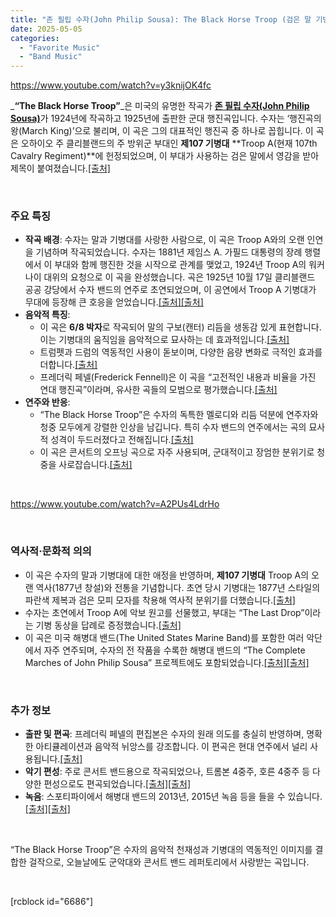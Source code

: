 ```yaml
---
title: "존 필립 수자(John Philip Sousa): The Black Horse Troop (검은 말 기병대 행진곡)"
date: 2025-05-05
categories: 
  - "Favorite Music"
  - "Band Music"
---
```


https://www.youtube.com/watch?v=y3knijOK4fc

_**“The Black Horse Troop”**_은 미국의 유명한 작곡가 [**존 필립 수자(John Philip Sousa)**](https://ko.wikipedia.org/wiki/%EC%A1%B4_%ED%95%84%EB%A6%BD_%EC%88%98%EC%9E%90)가 1924년에 작곡하고 1925년에 출판한 군대 행진곡입니다. 수자는 ‘행진곡의 왕(March King)’으로 불리며, 이 곡은 그의 대표적인 행진곡 중 하나로 꼽힙니다. 이 곡은 오하이오 주 클리블랜드의 주 방위군 부대인 **제107 기병대** **Troop A(현재 107th Cavalry Regiment)**에 헌정되었으며, 이 부대가 사용하는 검은 말에서 영감을 받아 제목이 붙여졌습니다.[\[출처\]](https://en.wikipedia.org/wiki/The_Black_Horse_Troop)

 

### **주요 특징**

- **작곡 배경**: 수자는 말과 기병대를 사랑한 사람으로, 이 곡은 Troop A와의 오랜 인연을 기념하며 작곡되었습니다. 수자는 1881년 제임스 A. 가필드 대통령의 장례 행렬에서 이 부대와 함께 행진한 것을 시작으로 관계를 맺었고, 1924년 Troop A의 워커 나이 대위의 요청으로 이 곡을 완성했습니다. 곡은 1925년 10월 17일 클리블랜드 공공 강당에서 수자 밴드의 연주로 초연되었으며, 이 공연에서 Troop A 기병대가 무대에 등장해 큰 호응을 얻었습니다.[\[출처\]](https://andypease.wordpress.com/2014/01/12/the-black-horse-troop-by-john-philip-sousa/)[\[출처\]](https://en.wikipedia.org/wiki/The_Black_Horse_Troop)
- **음악적 특징**:
    - 이 곡은 **6/8 박자**로 작곡되어 말의 구보(캔터) 리듬을 생동감 있게 표현합니다. 이는 기병대의 움직임을 음악적으로 묘사하는 데 효과적입니다.[\[출처\]](https://en.wikipedia.org/wiki/The_Black_Horse_Troop)
    - 트럼펫과 드럼의 역동적인 사용이 돋보이며, 다양한 음량 변화로 극적인 효과를 더합니다.[\[출처\]](https://windliterature.org/2014/01/12/the-black-horse-troop-by-john-philip-sousa/)
    - 프레더릭 페넬(Frederick Fennell)은 이 곡을 “고전적인 내용과 비율을 가진 연대 행진곡”이라며, 유사한 곡들의 모범으로 평가했습니다.[\[출처\]](https://www.rundel.de/en/article/the_black_horse_troop/AMP172)
- **연주와 반응**:
    - “The Black Horse Troop”은 수자의 독특한 멜로디와 리듬 덕분에 연주자와 청중 모두에게 강렬한 인상을 남깁니다. 특히 수자 밴드의 연주에서는 곡의 묘사적 성격이 두드러졌다고 전해집니다.[\[출처\]](https://en.wikipedia.org/wiki/The_Black_Horse_Troop)
    - 이 곡은 콘서트의 오프닝 곡으로 자주 사용되며, 군대적이고 장엄한 분위기로 청중을 사로잡습니다.[\[출처\]](https://www.rundel.de/fr/artikel/the_black_horse_troop/AMP172)

 

https://www.youtube.com/watch?v=A2PUs4LdrHo

 

### **역사적·문화적 의의**

- 이 곡은 수자의 말과 기병대에 대한 애정을 반영하며, **제107 기병대** Troop A의 오랜 역사(1877년 창설)와 전통을 기념합니다. 초연 당시 기병대는 1877년 스타일의 파란색 제복과 검은 모피 모자를 착용해 역사적 분위기를 더했습니다.[\[출처\]](https://en.wikipedia.org/wiki/The_Black_Horse_Troop)
- 수자는 초연에서 Troop A에 악보 원고를 선물했고, 부대는 “The Last Drop”이라는 기병 동상을 답례로 증정했습니다.[\[출처\]](https://en.wikipedia.org/wiki/The_Black_Horse_Troop)
- 이 곡은 미국 해병대 밴드(The United States Marine Band)를 포함한 여러 악단에서 자주 연주되며, 수자의 전 작품을 수록한 해병대 밴드의 “The Complete Marches of John Philip Sousa” 프로젝트에도 포함되었습니다.[\[출처\]](https://www.marineband.marines.mil/Audio-Resources/The-Complete-Marches-of-John-Philip-Sousa/The-Black-Horse-Troop/)[\[출처\]](https://www.youtube.com/watch?v=Bv7XqtH7Vas)

 

### **추가 정보**

- **출판 및 편곡**: 프레더릭 페넬의 편집본은 수자의 원래 의도를 충실히 반영하며, 명확한 아티큘레이션과 음악적 뉘앙스를 강조합니다. 이 편곡은 현대 연주에서 널리 사용됩니다.[\[출처\]](https://www.alfred.com/black-horse-troop/p/00-BDM01057/)
- **악기 편성**: 주로 콘서트 밴드용으로 작곡되었으나, 트롬본 4중주, 호른 4중주 등 다양한 편성으로도 편곡되었습니다.[\[출처\]](https://poperepair.com/sousa-john-philip-the-black-horse-troop-march/)[\[출처\]](https://www.hickeys.com/music/chamber_music/brass_ensembles/trombone_quartets/products/sku133947-sousa-john-philip-brink-black-horse-troop-march.php)
- **녹음**: 스포티파이에서 해병대 밴드의 2013년, 2015년 녹음 등을 들을 수 있습니다.[\[출처\]](https://open.spotify.com/track/6DWGb9UksEAjB7IAxCoEGB)[\[출처\]](https://open.spotify.com/track/2V0toHhfFHBiwjvrNY2WpG)

 

“The Black Horse Troop”은 수자의 음악적 천재성과 기병대의 역동적인 이미지를 결합한 걸작으로, 오늘날에도 군악대와 콘서트 밴드 레퍼토리에서 사랑받는 곡입니다.

 

\[rcblock id="6686"\]
